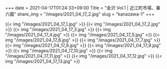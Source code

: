 +++
date  = 2021-04-17T01:24:33+09:00
Title = "金沢 Vol.1 | 近江町市場、兼六園"
share_img = "/images/2021_04_17_2.jpg"
slug = "kanazawa-1"
+++

{{< img "/images/2021_04_17_1.jpg" >}}
{{< img "/images/2021_04_17_2.jpg" >}}
{{< img "/images/2021_04_17_3.jpg" >}}
{{< img "/images/2021_04_17_4.jpg" >}}
{{< img "/images/2021_04_17_5.jpg" >}}
{{< img "/images/2021_04_17_6.jpg" >}}
{{< img "/images/2021_04_17_7.jpg" >}}
{{< img "/images/2021_04_17_8.jpg" >}}
{{< img "/images/2021_04_17_9.jpg" >}}
{{< img "/images/2021_04_17_10.jpg" >}}
{{< img "/images/2021_04_17_11.jpg" >}}
{{< img "/images/2021_04_17_12.jpg" >}}
{{< img "/images/2021_04_17_13.jpg" >}}